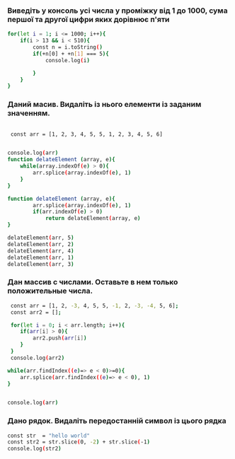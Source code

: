 ### Виведіть у консоль усі числа у проміжку від 1 до 1000, сума першої та другої цифри яких дорівнює п'яти

```sh
for(let i = 1; i <= 1000; i++){
    if(i > 13 && i < 510){
        const n = i.toString()
        if(+n[0] + +n[1] === 5){
            console.log(i)

        }
    }
}
```
### Даний масив. Видаліть із нього елементи із заданим значенням.
```sh

 const arr = [1, 2, 3, 4, 5, 5, 1, 2, 3, 4, 5, 6]


console.log(arr)
function delateElement (array, e){
    while(array.indexOf(e) > 0){
        arr.splice(array.indexOf(e), 1)
    }
}

function delateElement (array, e){
        arr.splice(array.indexOf(e), 1)
        if(arr.indexOf(e) > 0) 
            return delateElement(array, e)
}

delateElement(arr, 5)
delateElement(arr, 2)
delateElement(arr, 4)
delateElement(arr, 1)
delateElement(arr, 3)
```

### Дан массив с числами. Оставьте в нем только положительные числа.
```sh
 const arr = [1, 2, -3, 4, 5, 5, -1, 2, -3, -4, 5, 6];
 const arr2 = [];

 for(let i = 0; i < arr.length; i++){
    if(arr[i] > 0){
        arr2.push(arr[i])
    }
 }
 console.log(arr2)

while(arr.findIndex((e)=> e < 0)>=0){
    arr.splice(arr.findIndex((e)=> e < 0), 1)
}


console.log(arr)
```
### Дано рядок. Видаліть передостанній символ із цього рядка
```sh
const str  = "hello world"
const str2 = str.slice(0, -2) + str.slice(-1)
console.log(str2)
```
